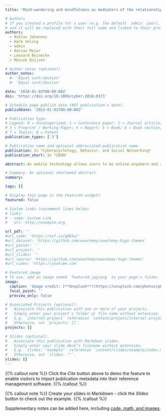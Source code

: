 ```yaml
---
title: 'Mind-wandering and mindfulness as mediators of the relationship between online vigilance and well-being'

# Authors
# If you created a profile for a user (e.g. the default `admin` user), write the username (folder name) here
# and it will be replaced with their full name and linked to their profile.
authors:
  - Niklas Johannes
  - Harm Veling
  - admin
  - Adrian Meier
  - Leonard Reinecke
  - Moniek Buijzen

# Author notes (optional)
author_notes:
  #- 'Equal contribution'
  #- 'Equal contribution'

date: '2018-01-03T00:00:00Z'
doi: 'https://doi.org/10.1089/cyber.2018.0373'

# Schedule page publish date (NOT publication's date).
publishDate: '2023-01-01T00:00:00Z'

# Publication type.
# Legend: 0 = Uncategorized; 1 = Conference paper; 2 = Journal article;
# 3 = Preprint / Working Paper; 4 = Report; 5 = Book; 6 = Book section;
# 7 = Thesis; 8 = Patent
publication_types: ['2']

# Publication name and optional abbreviated publication name.
publication: In *Cyberpsychology, Behavior, and Social Networking*
publication_short: In *CBSN*

abstract: As mobile technology allows users to be online anywhere and at all times, a growing number of users report feeling constantly alert and preoccupied with online streams of online information and communication—a phenomenon that has recently been termed online vigilance. Despite its growing prevalence, consequences of this constant orientation toward online streams of information and communication for users' well-being are largely unclear. In the present study, we investigated whether being constantly vigilant is related to cognitive consequences in the form of increased mind-wandering and decreased mindfulness and examined the resulting implications for well-being. To test our assumptions, we estimated a path model based on survey data (N = 371). The model supported the majority of our preregistered hypotheses - online vigilance was indeed related to mind-wandering and mindfulness, but only mindfulness mediated the relationship with decreased well-being. Thus, those mentally preoccupied with online communication were overall less satisfied with their lives and reported less affective well-being when they also experienced reduced mindfulness.

# Summary. An optional shortened abstract.
summary: 

tags: []

# Display this page in the Featured widget?
featured: false

# Custom links (uncomment lines below)
# links:
# - name: Custom Link
#   url: http://example.org

url_pdf: ''
#url_code: 'https://osf.io/g8kbu/'
#url_dataset: 'https://github.com/wowchemy/wowchemy-hugo-themes'
#url_poster: ''
#url_project: ''
#url_slides: ''
#url_source: 'https://github.com/wowchemy/wowchemy-hugo-themes'
#url_video: 'https://youtube.com'

# Featured image
# To use, add an image named `featured.jpg/png` to your page's folder.
image:
  caption: 'Image credit: [**Unsplash**](https://unsplash.com/photos/pLCdAaMFLTE)'
  focal_point: ''
  preview_only: false

# Associated Projects (optional).
#   Associate this publication with one or more of your projects.
#   Simply enter your project's folder or file name without extension.
#   E.g. `internal-project` references `content/project/internal-project/index.md`.
#   Otherwise, set `projects: []`.
projects: []

# Slides (optional).
#   Associate this publication with Markdown slides.
#   Simply enter your slide deck's filename without extension.
#   E.g. `slides: "example"` references `content/slides/example/index.md`.
#   Otherwise, set `slides: ""`.
slides: []
---
```


{{% callout note %}}
Click the _Cite_ button above to demo the feature to enable visitors to import publication metadata into their reference management software.
{{% /callout %}}

{{% callout note %}}
Create your slides in Markdown - click the _Slides_ button to check out the example.
{{% /callout %}}

Supplementary notes can be added here, including [code, math, and images](https://wowchemy.com/docs/writing-markdown-latex/).
